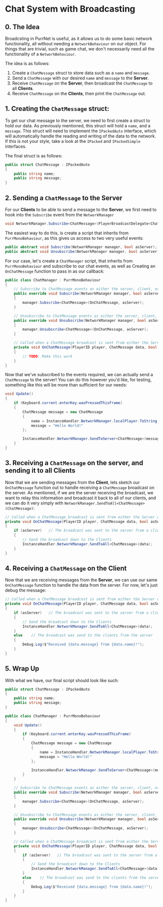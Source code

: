 # Chat System with Broadcasting

## 0. The Idea
Broadcsting in PurrNet is useful, as it allows us to do some basic network functionality, all without needing a `NetworkBehaviour` on our object. For things that are trivial, such as game chat, we don't necessarily need all the functionality of a `NetworkBehaviour`.

The idea is as follows:
1. Create a `ChatMessage` struct to store data such as a `name` and `message`.
2. Send a `ChatMessage` with our desired `name` and `message` to the **Server**.
3. Receive `ChatMessage` on the **Server**, then broadcast the `ChatMessage` to all **Clients**.
4. Receive `ChatMessage` on the **Clients**, then print the `ChatMessage` out.

## 1. Creating the `ChatMessage` struct:
To get our chat message to the server, we need to first create a struct to hold our data. As previously mentioned, this struct will hold a `name`, and a `message`. This struct will need to implement the `IPackedAuto` interface, which will automatically handle the reading and writing of the data to the network. If this is not your style, take a look at the `IPacked` and `IPackedSimple` interfaces.

The final struct is as follows:
```csharp
public struct ChatMessage : IPackedAuto
{
    public string name;
    public string message;
}
```

## 2. Sending a `ChatMessage` to the **Server**
For our **Clients** to be able to send a message to the **Server**, we first need to hook into the `Subscribe` event from the `NetworkManager`
```csharp
void NetworkManager.Subscribe<ChatMessage>(PlayerBroadcastDelegate<ChatMessage> callback, bool asServer)
```
The easiest way to do this, is create a script that inherits from `PurrMonoBehaviour`, as this gives us access to two very useful events:

```csharp
public abstract void Subscribe(NetworkManager manager, bool asServer);
public abstract void Unsubscribe(NetworkManager manager, bool asServer);
```

For our case, let's create a `ChatManager` script, that inherits from `PurrMonoBehaviour` and subscribe to our chat events, as well as Creating an `OnChatMessage` function to pass in as our callback:

```csharp
public class ChatManager : PurrMonoBehaviour
{
    // Subscribe to ChatMessage events as either the server, client, or both
    public override void Subscribe(NetworkManager manager, bool asServer)
    {
        manager.Subscribe<ChatMessage>(OnChatMessage, asServer);
    }

    // Unsubscribe to ChatMessage events as either the server, client, or both
    public override void Unsubscribe(NetworkManager manager, bool asServer)
    {
        manager.Unsubscribe<ChatMessage>(OnChatMessage, asServer);
    }

    // Called when a ChatMessage broadcast is sent from either the Server or a Client
    private void OnChatMessage(PlayerID player, ChatMessage data, bool asServer)
    {
        // TODO: Make this work
    }
}
```

Now that we've subscribed to the events required, we can actually send a `ChatMessage` to the server! You can do this however you'd like, for testing, something like this will be more than sufficient for our needs: 

```csharp
void Update()
{
    if (Keyboard.current.enterKey.wasPressedThisFrame)
    {
        ChatMessage message = new ChatMessage
        {
            name = InstanceHandler.NetworkManager.localPlayer.ToString(),
            message = "Hello World!"
        };

        InstanceHandler.NetworkManager.SendToServer<ChatMessage>(message);
    }
}
```

## 3. Receiving a `ChatMessage` on the server, and sending it to all **Clients**
Now that we are sending messages from the **Client**, lets sketch our `OnChatMessage` function out to handle receiving a `ChatMessage` broadcast on the server. As mentioned, if we are the server receiving the broadcast, we want to relay this information and broadcast it back to all of our clients, and we can do it very simply with `NetworkManager.SendToAll<ChatMessage>(ChatMessage)`:

```csharp
// Called when a ChatMessage broadcast is sent from either the Server or a Client
private void OnChatMessage(PlayerID player, ChatMessage data, bool asServer)
{
    if (asServer)   // The broadcast was sent to the server from a client
    {
        // Send the broadcast down to the Clients
        InstanceHandler.NetworkManager.SendToAll<ChatMessage>(data);
    }
}
```

## 4. Receiving a `ChatMessage` on the Client
Now that we are receiving messages from the **Server**, we can use our same `OnChatMessage` function to handle the data from the server. For now, let's just debug the message:

```csharp
// Called when a ChatMessage broadcast is sent from either the Server or a Client
private void OnChatMessage(PlayerID player, ChatMessage data, bool asServer)
{
    if (asServer)   // The broadcast was sent to the server from a client
    {
        // Send the broadcast down to the Clients
        InstanceHandler.NetworkManager.SendToAll<ChatMessage>(data);
    }
    else    // The broadcast was send to the clients from the server
    {
        Debug.Log($"Received {data.message} from {data.name}!");
    }
}
```

## 5. Wrap Up
With what we have, our final script should look like such:

```csharp
public struct ChatMessage : IPackedAuto
{
    public string name;
    public string message;
}

public class ChatManager : PurrMonoBehaviour
{
    void Update()
    {
        if (Keyboard.current.enterKey.wasPressedThisFrame)
        {
            ChatMessage message = new ChatMessage
            {
                name = InstanceHandler.NetworkManager.localPlayer.ToString(),
                message = "Hello World!"
            };

            InstanceHandler.NetworkManager.SendToServer<ChatMessage>(message);
        }
    }

    // Subscribe to ChatMessage events as either the server, client, or both
    public override void Subscribe(NetworkManager manager, bool asServer)
    {
        manager.Subscribe<ChatMessage>(OnChatMessage, asServer);
    }

    // Unsubscribe to ChatMessage events as either the server, client, or both
    public override void Unsubscribe(NetworkManager manager, bool asServer)
    {
        manager.Unsubscribe<ChatMessage>(OnChatMessage, asServer);
    }

    // Called when a ChatMessage broadcast is sent from either the Server or a Client
    private void OnChatMessage(PlayerID player, ChatMessage data, bool asServer)
    {
        if (asServer)   // The broadcast was sent to the server from a client
        {
            // Send the broadcast down to the Clients
            InstanceHandler.NetworkManager.SendToAll<ChatMessage>(data);
        }
        else    // The broadcast was send to the clients from the server
        {
            Debug.Log($"Received {data.message} from {data.name}!");
        }
    }
}
```